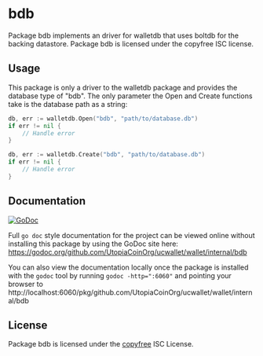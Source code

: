bdb
===

Package bdb implements an driver for walletdb that uses boltdb for the backing
datastore.  Package bdb is licensed under the copyfree ISC license.

## Usage

This package is only a driver to the walletdb package and provides the database
type of "bdb".  The only parameter the Open and Create functions take is the
database path as a string:

```Go
db, err := walletdb.Open("bdb", "path/to/database.db")
if err != nil {
	// Handle error
}
```

```Go
db, err := walletdb.Create("bdb", "path/to/database.db")
if err != nil {
	// Handle error
}
```

## Documentation

[![GoDoc](https://godoc.org/github.com/UtopiaCoinOrg/ucwallet/wallet/internal/bdb?status.png)](https://godoc.org/github.com/UtopiaCoinOrg/ucwallet/wallet/internal/bdb)

Full `go doc` style documentation for the project can be viewed online without
installing this package by using the GoDoc site here:
https://godoc.org/github.com/UtopiaCoinOrg/ucwallet/wallet/internal/bdb

You can also view the documentation locally once the package is installed with
the `godoc` tool by running `godoc -http=":6060"` and pointing your browser to
http://localhost:6060/pkg/github.com/UtopiaCoinOrg/ucwallet/wallet/internal/bdb

## License

Package bdb is licensed under the [copyfree](http://copyfree.org) ISC
License.

